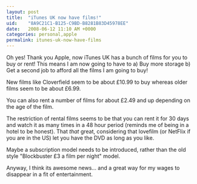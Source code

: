 ```yaml
---
layout: post
title:  "iTunes UK now have films!"
uid:	"8A9C21C1-B125-C9BD-B8281B83D45978EE"
date:   2008-06-12 11:10 AM +0000
categories: personal,apple
permalink: itunes-uk-now-have-films
---
```

Oh yes! Thank you Apple, now iTunes UK has a bunch of films for you to buy or rent! This means I am now going to have to a) Buy more storage b) Get a second job to afford all the films I am going to buy!

New films like Cloverfield seem to be about £10.99 to buy whereas older films seem to be about £6.99.

You can also rent a number of films for about £2.49 and up depending on the age of the film. 

The restriction of rental films seems to be that you can rent it for 30 days and watch it as many times in a 48 hour period (reminds me of being in a hotel to be honest). That *that* great, considering that lovefilm (or NetFlix if you are in the US) let you have the DVD as long as you like.

Maybe a subscription model needs to be introduced, rather than the old style "Blockbuster £3 a film per night" model.

Anyway, I think its awesome news... and a great way for my wages to disappear in a fit of entertainment.